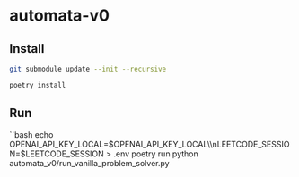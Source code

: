 # automata-v0

## Install

```bash
git submodule update --init --recursive

poetry install
```

## Run

``bash
echo OPENAI_API_KEY_LOCAL=$OPENAI_API_KEY_LOCAL\\nLEETCODE_SESSION=$LEETCODE_SESSION > .env
poetry run python automata_v0/run_vanilla_problem_solver.py
```

